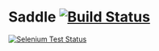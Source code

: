 # Saddle [![Build Status](https://travis-ci.org/wenzowski/saddle.png)](https://travis-ci.org/wenzowski/saddle)
[![Selenium Test Status](https://saucelabs.com/browser-matrix/saddle.svg)](https://saucelabs.com/u/saddle)

